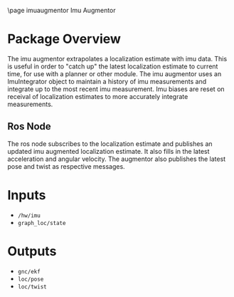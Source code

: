 \page imuaugmentor Imu Augmentor

# Package Overview
The imu augmentor extrapolates a localization estimate with imu data.  This is useful in order to "catch up" the latest localization estimate to current time, for use with a planner or other module.  The imu augmentor uses an ImuIntegrator object to maintain a history of imu measurements and integrate up to the most recent imu measurement.  Imu biases are reset on receival of localization estimates to more accurately integrate measurements. 

## Ros Node
The ros node subscribes to the localization estimate and publishes an updated imu augmented localization estimate.  It also fills in the latest acceleration and angular velocity.  The augmentor also publishes the latest pose and twist as respective messages. 

# Inputs
* `/hw/imu`
* `graph_loc/state`

# Outputs
* `gnc/ekf`
* `loc/pose`
* `loc/twist`
